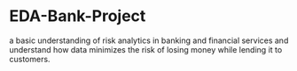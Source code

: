 # EDA-Bank-Project
a basic understanding of risk analytics in banking and financial services and understand how data minimizes the risk of losing money while lending it to customers.   
